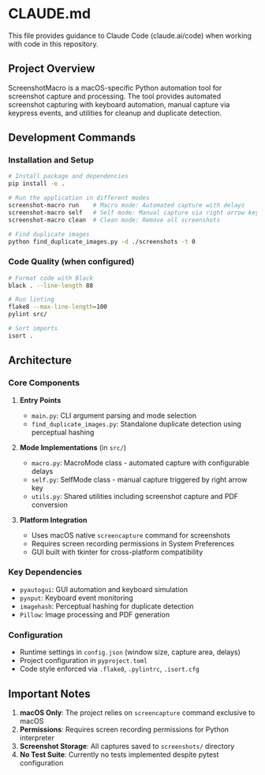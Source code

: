 # CLAUDE.md

This file provides guidance to Claude Code (claude.ai/code) when working with code in this repository.

## Project Overview

ScreenshotMacro is a macOS-specific Python automation tool for screenshot capture and processing. The tool provides automated screenshot capturing with keyboard automation, manual capture via keypress events, and utilities for cleanup and duplicate detection.

## Development Commands

### Installation and Setup
```bash
# Install package and dependencies
pip install -e .

# Run the application in different modes
screenshot-macro run    # Macro mode: Automated capture with delays
screenshot-macro self   # Self mode: Manual capture via right arrow key
screenshot-macro clean  # Clean mode: Remove all screenshots

# Find duplicate images
python find_duplicate_images.py -d ./screenshots -t 0
```

### Code Quality (when configured)
```bash
# Format code with Black
black . --line-length 88

# Run linting
flake8 --max-line-length=100
pylint src/

# Sort imports
isort .
```

## Architecture

### Core Components

1. **Entry Points**
   - `main.py`: CLI argument parsing and mode selection
   - `find_duplicate_images.py`: Standalone duplicate detection using perceptual hashing

2. **Mode Implementations** (in `src/`)
   - `macro.py`: MacroMode class - automated capture with configurable delays
   - `self.py`: SelfMode class - manual capture triggered by right arrow key
   - `utils.py`: Shared utilities including screenshot capture and PDF conversion

3. **Platform Integration**
   - Uses macOS native `screencapture` command for screenshots
   - Requires screen recording permissions in System Preferences
   - GUI built with tkinter for cross-platform compatibility

### Key Dependencies
- `pyautogui`: GUI automation and keyboard simulation
- `pynput`: Keyboard event monitoring
- `imagehash`: Perceptual hashing for duplicate detection
- `Pillow`: Image processing and PDF generation

### Configuration
- Runtime settings in `config.json` (window size, capture area, delays)
- Project configuration in `pyproject.toml`
- Code style enforced via `.flake8`, `.pylintrc`, `.isort.cfg`

## Important Notes

1. **macOS Only**: The project relies on `screencapture` command exclusive to macOS
2. **Permissions**: Requires screen recording permissions for Python interpreter
3. **Screenshot Storage**: All captures saved to `screenshots/` directory
4. **No Test Suite**: Currently no tests implemented despite pytest configuration
